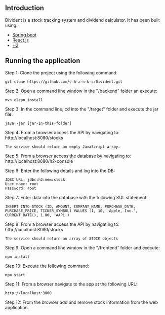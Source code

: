 
Introduction 
-----------
Divident is a stock tracking system and dividend calculator. It has been built using:

-   [Spring boot](https://spring.io/projects/spring-boot)
-   [React.js](https://reactjs.org/)
-   [H2](https://www.h2database.com)


Running the application
-----
Step 1:
Clone the project using the following command:
```
git clone https://github.com/s-h-a-n-k-s/Divident.git
```
Step 2:
Open a command line window in the "/backend" folder an execute:
```
mvn clean install
```
Step 3:
In the command line, cd into the "/target" folder and execute the jar file:
```
java -jar [jar-in-this-folder]
```
Step 4:
From a browser access the API by navigating to:
http://localhost:8080/stocks
```
The service should return an empty JavaScript array.
```
Step 5:
From a browser access the database by navigating to:
http://localhost:8080/h2-console

Step 6:
Enter the following details and log into the DB:
```
JDBC URL: jdbc:h2:mem:stock
User name: root
Password: root
```
Step 7:
Enter data into the database with the following SQL statement:
```
INSERT INTO STOCK (ID, AMOUNT, COMPANY_NAME, PURCHASE_DATE, PURCHASE_PRICE, TICKER_SYMBOL) VALUES (1, 10, 'Apple, Inc.', CURRENT_DATE(), 1.00, 'AAPL')
```
Step 8:
From a browser access the API by navigating to:
http://localhost:8080/stocks
```
The service should return an array of STOCK objects
```
Step 9:
Open a command line window in the "/frontend" folder and execute:
```
npm install
```
Step 10:
Execute the following command:
```
npm start
```
Step 11:
From a browser navigate to the app at the following URL:
```
http://localhost:3000
```
Step 12:
From the browser add and remove stock information from the web application.